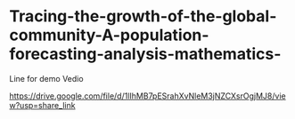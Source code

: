 # Tracing-the-growth-of-the-global-community-A-population-forecasting-analysis-mathematics-

Line for demo Vedio

https://drive.google.com/file/d/1lIhMB7pESrahXvNleM3jNZCXsrOgjMJ8/view?usp=share_link
